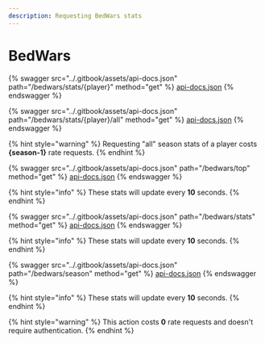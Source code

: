 ```yaml
---
description: Requesting BedWars stats
---
```


# BedWars

{% swagger src="../.gitbook/assets/api-docs.json" path="/bedwars/stats/{player}" method="get" %}
[api-docs.json](../.gitbook/assets/api-docs.json)
{% endswagger %}

{% swagger src="../.gitbook/assets/api-docs.json" path="/bedwars/stats/{player}/all" method="get" %}
[api-docs.json](../.gitbook/assets/api-docs.json)
{% endswagger %}

{% hint style="warning" %}
Requesting "all" season stats of a player costs **{season-1}** rate requests.
{% endhint %}

{% swagger src="../.gitbook/assets/api-docs.json" path="/bedwars/top" method="get" %}
[api-docs.json](../.gitbook/assets/api-docs.json)
{% endswagger %}

{% hint style="info" %}
These stats will update every **10** seconds.
{% endhint %}

{% swagger src="../.gitbook/assets/api-docs.json" path="/bedwars/stats" method="get" %}
[api-docs.json](../.gitbook/assets/api-docs.json)
{% endswagger %}

{% hint style="info" %}
These stats will update every **10** seconds.
{% endhint %}

{% swagger src="../.gitbook/assets/api-docs.json" path="/bedwars/season" method="get" %}
[api-docs.json](../.gitbook/assets/api-docs.json)
{% endswagger %}

{% hint style="info" %}
These stats will update every **10** seconds.
{% endhint %}

{% hint style="warning" %}
This action costs **0** rate requests and doesn't require authentication.
{% endhint %}

